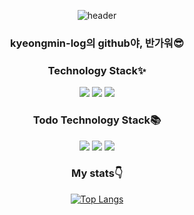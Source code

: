 <!--
- 🔭 I’m currently working on ...
- 🌱 I’m currently learning ...
- 👯 I’m looking to collaborate on ...
- 🤔 I’m looking for help with ...
- 💬 Ask me about ...
- 📫 How to reach me: ...
- 😄 Pronouns: ...
- ⚡ Fun fact: ...
-->
<div align='center'>
  
  ![header](https://capsule-render.vercel.app/api?type=rounded&color=ffcc80&height=180&section=header&text=다들%20안녕👋&fontSize=48&animation=fadeIn&fontColor=ffffff)
  
  ### kyeongmin-log의 github야, 반가워😎
  
  ### Technology Stack✨
  
  <div align='center'>
    <img src="https://img.shields.io/badge/HTML5-E34F26?style=flat-square&logo=HTML5&logoColor=white"/>
    <img src="https://img.shields.io/badge/CSS3-1572B6?style=flat-square&logo=CSS3&logoColor=white"/>
    <img src="https://img.shields.io/badge/JavaScript-F7DF1E?style=flat-square&logo=JavaScript&logoColor=white"/>
  </div>
      
  ### Todo Technology Stack📚
      
  <div align='center'>
    <img src="https://img.shields.io/badge/Sass-CC6699?style=flat-square&logo=Sass&logoColor=white"/>
    <img src="https://img.shields.io/badge/React-61DAF8?style=flat-square&logo=React&logoColor=white"/>
    <img src="https://img.shields.io/badge/TypeScript-3178C6?style=flat-square&logo=TypeScript&logoColor=white"/>    
  </div>
      
  ### My stats👇
      
  [![Top Langs](https://github-readme-stats.vercel.app/api/top-langs/?username=kyeongmin-log&layout=compact)](https://github.com/anuraghazra/github-readme-stats)

</div>
